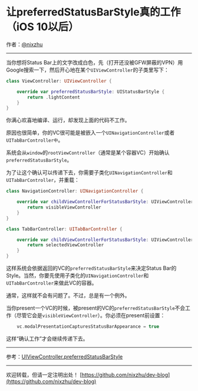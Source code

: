 # 让preferredStatusBarStyle真的工作（iOS 10以后）

作者：[@nixzhu](https://twitter.com/nixzhu)

---

当你想将Status Bar上的文字改成白色，先（打开还没被GFW屏蔽的VPN）用Google搜索一下，然后开心地在某个`UIViewController`的子类里写下：

``` swift
class ViewController: UIViewController {

    override var preferredStatusBarStyle: UIStatusBarStyle {
        return .lightContent
    }
}
```

你满心欢喜地编译、运行，却发现上面的代码不工作。

原因也很简单，你的VC很可能是被嵌入一个`UINavigationController`或者`UITabBarController中`。

系统会从`window`的`rootViewController`（通常是某个容器VC）开始确认`preferredStatusBarStyle`。

为了让这个确认可以传递下去，你需要子类化`UINavigationController`和`UITabBarController`，并重载：

``` swift
class NavigationController: UINavigationController {

    override var childViewControllerForStatusBarStyle: UIViewController? {
        return visibleViewController
    }
}

class TabBarController: UITabBarController {

    override var childViewControllerForStatusBarStyle: UIViewController? {
        return selectedViewController
    }
}
```

这样系统会依据返回的VC的`preferredStatusBarStyle`来决定Status Bar的Style。当然，你要先使用子类化的`UINavigationController`和`UITabBarController`来做此VC的容器。

通常，这样就不会有问题了。不过，总是有一个例外。

当你present一个VC的时候，被present的VC的`preferredStatusBarStyle`不会工作（尽管它会是`visibleViewController`）。你必须在present前设置：

``` swift
    vc.modalPresentationCapturesStatusBarAppearance = true
```

这样“确认工作”才会继续传递下去。

---

参考：[UIViewController.preferredStatusBarStyle](https://developer.apple.com/documentation/uikit/uiviewcontroller/1621416-preferredstatusbarstyle)

---

欢迎转载，但请一定注明出处！ [https://github.com/nixzhu/dev-blog](https://github.com/nixzhu/dev-blog)
